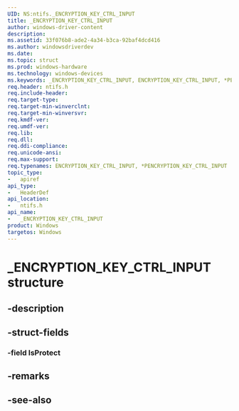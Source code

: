 ```yaml
---
UID: NS:ntifs._ENCRYPTION_KEY_CTRL_INPUT
title: _ENCRYPTION_KEY_CTRL_INPUT
author: windows-driver-content
description: 
ms.assetid: 33f076b8-ade2-4a34-b3ca-92baf4dcd416
ms.author: windowsdriverdev
ms.date: 
ms.topic: struct
ms.prod: windows-hardware
ms.technology: windows-devices
ms.keywords: _ENCRYPTION_KEY_CTRL_INPUT, ENCRYPTION_KEY_CTRL_INPUT, *PENCRYPTION_KEY_CTRL_INPUT, 
req.header: ntifs.h
req.include-header:
req.target-type:
req.target-min-winverclnt:
req.target-min-winversvr:
req.kmdf-ver:
req.umdf-ver:
req.lib:
req.dll:
req.ddi-compliance:
req.unicode-ansi:
req.max-support:
req.typenames: ENCRYPTION_KEY_CTRL_INPUT, *PENCRYPTION_KEY_CTRL_INPUT
topic_type: 
-	apiref
api_type: 
-	HeaderDef
api_location: 
-	ntifs.h
api_name: 
-	_ENCRYPTION_KEY_CTRL_INPUT
product: Windows
targetos: Windows
---
```


# _ENCRYPTION_KEY_CTRL_INPUT structure

## -description


## -struct-fields

### -field IsProtect
 

## -remarks

## -see-also
